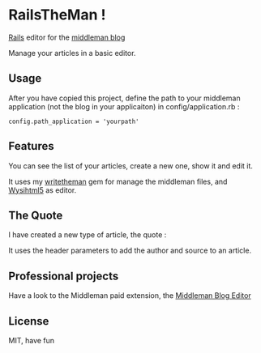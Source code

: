 # RailsTheMan !

<a href='http://rubyonrails.org/'>Rails</a> editor for the <a href='http://middlemanapp.com/basics/blogging/'>middleman blog</a>

Manage your articles in a basic editor.


## Usage

After you have copied this project, define the path to your middleman application (not the blog in your applicaiton) in config/application.rb :

	config.path_application = 'yourpath'

## Features

You can see the list of your articles, create a new one, show it and edit it.

It uses my <a href='https://github.com/davidtysman/writetheman'>writetheman</a> gem for manage the middleman files, and <a href='https://github.com/Nerian/bootstrap-wysihtml5-rails'>Wysihtml5</a> as editor.


## The Quote

I have created a new type of article, the quote :

It uses the header parameters to add the author and source to an article.


## Professional projects

Have a look to the Middleman paid extension, the <a href='http://middleman-blog-editor.awardwinningfjords.com/'>Middleman Blog Editor</a>

## License

MIT, have fun

